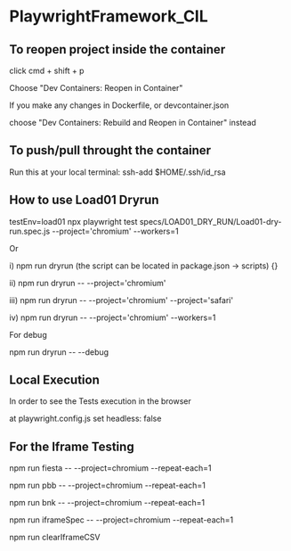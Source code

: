 # PlaywrightFramework_CIL

## To reopen project inside the container

click cmd + shift + p

Choose "Dev Containers: Reopen in Container"

If you make any changes in Dockerfile, or devcontainer.json 

choose "Dev Containers: Rebuild and Reopen in Container" instead

## To push/pull throught the container

Run this at your local terminal: ssh-add $HOME/.ssh/id_rsa

## How to use Load01 Dryrun

testEnv=load01 npx playwright test specs/LOAD01_DRY_RUN/Load01-dry-run.spec.js --project='chromium' --workers=1

Or

i) npm run dryrun (the script can be located in package.json -> scripts) {}

ii) npm run dryrun -- --project='chromium'

iii) npm run dryrun -- --project='chromium' --project='safari'

iv) npm run dryrun -- --project='chromium' --workers=1

For debug

npm run dryrun -- --debug


## Local Execution

In order to see the Tests execution in the browser

at playwright.config.js set headless: false

## For the Iframe Testing

npm run fiesta -- --project=chromium --repeat-each=1

npm run pbb -- --project=chromium --repeat-each=1

npm run bnk -- --project=chromium --repeat-each=1

npm run iframeSpec -- --project=chromium --repeat-each=1

npm run clearIframeCSV